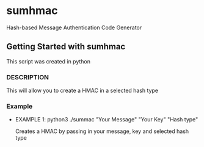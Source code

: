# sumhmac
Hash-based Message Authentication Code Generator

## Getting Started with sumhmac

This script was created in python

### DESCRIPTION
This will allow you to create a HMAC in a selected hash type

### Example

- EXAMPLE 1: python3 ./summac "Your Message" "Your Key" "Hash type"

    Creates a HMAC by passing in your message, key and selected hash type